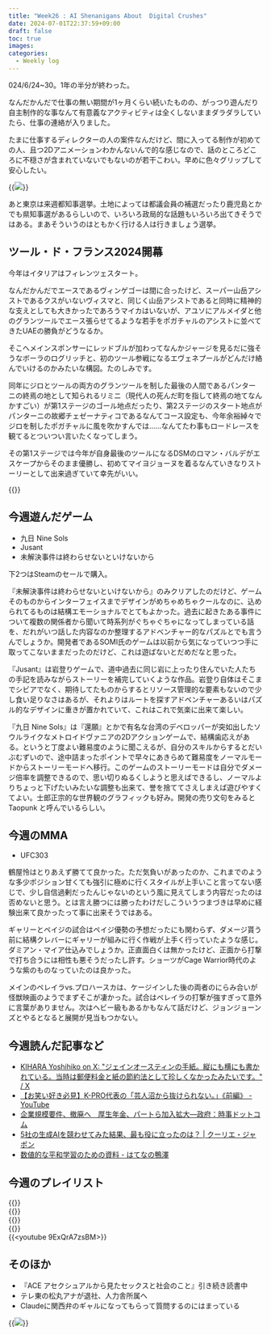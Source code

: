 ```yaml
---
title: "Week26 : AI Shenanigans About  Digital Crushes"
date: 2024-07-01T22:37:59+09:00
draft: false
toc: true
images:
categories:
  - Weekly log
---
```

024/6/24~30。1年の半分が終わった。

なんだかんだで仕事の無い期間が1ヶ月くらい続いたものの、がっつり遊んだり自主制作的な事なんて有意義なアクティビティは全くしないままダラダラしていたら、仕事の連絡が入りました。

たまに仕事するディレクターの人の案件なんだけど、間に入ってる制作が初めての人、且つ2Dアニメーションわかんないんで的な感じなので、話のところどころに不穏さが含まれていないでもないのが若干こわい。早めに色々グリップして安心したい。

{{<image src= "/images/images/240629_vote.webp" >}}

あと東京は来週都知事選挙。土地によっては都議会員の補選だったり鹿児島とかでも県知事選があるらしいので、いろいろ政局的な話題もいろいろ出てきそうではある。まあそういうのはともかく行ける人は行きましょう選挙。

<!--more-->

## ツール・ド・フランス2024開幕

今年はイタリアはフィレンツェスタート。

なんだかんだでエースであるヴィンゲゴーは間に合ったけど、スーパー山岳アシストであるクスがいないヴィスマと、同じく山岳アシストであると同時に精神的な支えとしても大きかったであろうマイカはいないが、アユソにアルメイダと他のグランツールでエース張らせてるような若手をポガチャルのアシストに並べてきたUAEの勝負がどうなるか。

そこへメインスポンサーにレッドブルが加わってなんかジャージを見るだに強そうなボーラのログリッチと、初のツール参戦になるエヴェネプールがどんだけ絡んでいけるのかみたいな構図。たのしみです。

同年にジロとツールの両方のグランツールを制した最後の人間であるパンターニの終焉の地として知られるリミニ（現代人の死んだ町を指して終焉の地てなんかすごい）が第1ステージのゴール地点だったり、第2ステージのスタート地点がパンターニの故郷チェゼーナティコであるなんてコース設定も、今年余裕綽々でジロを制したポガチャルに風を吹かすんでは……なんてたわ事もロードレースを観てるとついつい言いたくなってしまう。

その第1ステージでは今年が自身最後のツールになるDSMのロマン・バルデがエスケープからそのまま優勝し、初めてマイヨジョーヌを着るなんていきなりストーリーとして出来過ぎていて幸先がいい。

{{<youtube ZrFFC_SIANw>}}

## 今週遊んだゲーム

- 九日 Nine Sols
- Jusant
- 未解決事件は終わらせないといけないから

下2つはSteamのセールで購入。

『未解決事件は終わらせないといけないから』のみクリアしたのだけど、ゲームそのものからインターフェイスまでデザインがめちゃめちゃクールなのに、込められてるものは結構エモーショナルでとてもよかった。過去に起きたある事件について複数の関係者から聞いて時系列がぐちゃぐちゃになってしまっている話を、だれがいつ話した内容なのか整理するアドベンチャー的なパズルとでも言うんでしょうか。開発者であるSOMI氏のゲームは以前から気になっていつつ手に取ってこないままだったのだけど、これは遊ばないとだめだなと思った。

『Jusant』は岩登りゲームで、道中過去に同じ岩に上ったり住んでいた人たちの手記を読みながらストーリーを補完していくような作品。岩登り自体はそこまでシビアでなく、期待してたものからするとリソース管理的な要素もないので少し食い足りなさはあるが、それよりはルートを探すアドベンチャーあるいはパズル的なデザインに重きが置かれていて、これはこれで気楽に出来て楽しい。

『九日 Nine Sols』は『還願』とかで有名な台湾のデベロッパーが突如出したソウルライクなメトロイドヴァニアの2Dアクションゲームで、結構歯応えがある。というと丁度よい難易度のように聞こえるが、自分のスキルからするとだいぶむずいので、途中詰まったポイントで早々にあきらめて難易度をノーマルモードからストーリーモードへ移行。このゲームのストーリーモードは自分でダメージ倍率を調整できるので、思い切りぬるくしようと思えばできるし、ノーマルよりちょっと下げたいみたいな調整も出来て、誉を捨ててさえしまえば遊びやすくてよい。士郎正宗的な世界観のグラフィックも好み。開発の売り文句をみると Taopunk と呼んでいるらしい。

## 今週のMMA

- UFC303

鶴屋怜はとりあえず勝てて良かった。ただ気負いがあったのか、これまでのような多少ポジション甘くても強引に極めに行くスタイルが上手いこと言ってない感じで、少し自信過剰だったんじゃないのという風に見えてしまう内容だったのは否めないと思う。とは言え勝つには勝ったわけだしこういうつまづきは早めに経験出来て良かったって事に出来そうではある。

ギャリーとペイジの試合はペイジ優勢の予想だったにも関わらず、ダメージ貰う前に結構クレバーにギャリーが組みに行く作戦が上手く行っていたような感じ。ダミアン・マイア仕込みでしょうか。正直面白くは無かったけど、正面から打撃で打ち合うには相性も悪そうだったし許す。ショーツがCage Warrior時代のような紫のものなっていたのは良かった。

メインのペレイラvs.プロハースカは、ケージインした後の両者のにらみ合いが怪獣映画のようでまずそこが凄かった。試合はペレイラの打撃が強すぎって意外に言葉がありません。次はヘビー級もあるかもなんて話だけど、ジョンジョーンズとやるとなると展開が見当もつかない。

## 今週読んだ記事など

- [KIHARA Yoshihiko on X: "ジェインオースティンの手紙。縦にも横にも書かれている。当時は郵便料金と紙の節約法として珍しくなかったみたいです。" / X](https://x.com/shambhalian/status/1806227126955434299)
- [【お笑い好き必見】K-PRO代表の「芸人沼から抜けられない。」《前編》 - YouTube](https://www.youtube.com/watch?v=jCO4wmxpy9o)
- [企業規模要件、撤廃へ　厚生年金、パートら加入拡大―政府：時事ドットコム](https://www.jiji.com/jc/article?k=2024062500860&g=eco)
- [5社の生成AIを競わせてみた結果、最も役に立ったのは？ | クーリエ・ジャポン](https://courrier.jp/news/archives/366421/)
- [数値的な平和学習のための資料 - はてなの鴨澤](https://kamosawa.hatenablog.com/entry/2024/06/19/021021)

## 今週のプレイリスト

{{<youtube LSTfHJ9llYY>}}   
{{<youtube ZpG669mMYm0>}}  
{{<youtube wGBJR9Gih-g>}}  
{{<youtube JDiTKRs6o4Q>}}  
{{<youtube 9ExQrA7zsBM>}}  

## そのほか

- 『ACE アセクシュアルから見たセックスと社会のこと』引き続き読書中
- テレ東の松丸アナが退社、人力舎所属へ
- Claudeに関西弁のギャルになってもらって質問するのにはまっている

{{<image src= "/images/2024/0625_claude.webp" >}}
